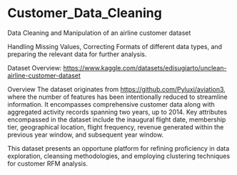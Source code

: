 # Customer_Data_Cleaning
Data Cleaning and Manipulation of an airline customer dataset

Handling Missing Values, Correcting Formats of different data types, and preparing the relevant data for further analysis.

Dataset Overview:
https://www.kaggle.com/datasets/edisugiarto/unclean-airline-customer-dataset 

Overview
The dataset originates from https://github.com/Pyluxi/aviation3, where the number of features has been intentionally reduced to streamline information. It encompasses comprehensive customer data along with aggregated activity records spanning two years, up to 2014. Key attributes encompassed in the dataset include the inaugural flight date, membership tier, geographical location, flight frequency, revenue generated within the previous year window, and subsequent year window.

This dataset presents an opportune platform for refining proficiency in data exploration, cleansing methodologies, and employing clustering techniques for customer RFM analysis.

